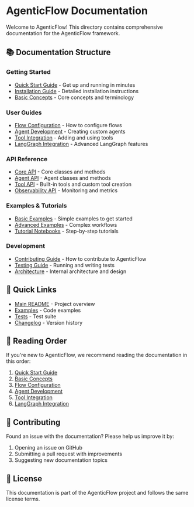 # AgenticFlow Documentation

Welcome to AgenticFlow! This directory contains comprehensive documentation for the AgenticFlow framework.

## 📚 Documentation Structure

### Getting Started
- [Quick Start Guide](quick_start.md) - Get up and running in minutes
- [Installation Guide](installation.md) - Detailed installation instructions
- [Basic Concepts](concepts.md) - Core concepts and terminology

### User Guides
- [Flow Configuration](flow_configuration.md) - How to configure flows
- [Agent Development](agent_development.md) - Creating custom agents
- [Tool Integration](tool_integration.md) - Adding and using tools
- [LangGraph Integration](langgraph_integration.md) - Advanced LangGraph features

### API Reference
- [Core API](api/core.md) - Core classes and methods
- [Agent API](api/agents.md) - Agent classes and methods
- [Tool API](api/tools.md) - Built-in tools and custom tool creation
- [Observability API](api/observability.md) - Monitoring and metrics

### Examples & Tutorials
- [Basic Examples](../examples/basic/) - Simple examples to get started
- [Advanced Examples](../examples/advanced/) - Complex workflows
- [Tutorial Notebooks](../examples/tutorials/) - Step-by-step tutorials

### Development
- [Contributing Guide](contributing.md) - How to contribute to AgenticFlow
- [Testing Guide](testing.md) - Running and writing tests
- [Architecture](architecture.md) - Internal architecture and design

## 🚀 Quick Links

- [Main README](../README.md) - Project overview
- [Examples](../examples/) - Code examples
- [Tests](../tests/) - Test suite
- [Changelog](changelog.md) - Version history

## 📖 Reading Order

If you're new to AgenticFlow, we recommend reading the documentation in this order:

1. [Quick Start Guide](quick_start.md)
2. [Basic Concepts](concepts.md)
3. [Flow Configuration](flow_configuration.md)
4. [Agent Development](agent_development.md)
5. [Tool Integration](tool_integration.md)
6. [LangGraph Integration](langgraph_integration.md)

## 🤝 Contributing

Found an issue with the documentation? Please help us improve it by:

1. Opening an issue on GitHub
2. Submitting a pull request with improvements
3. Suggesting new documentation topics

## 📝 License

This documentation is part of the AgenticFlow project and follows the same license terms.
